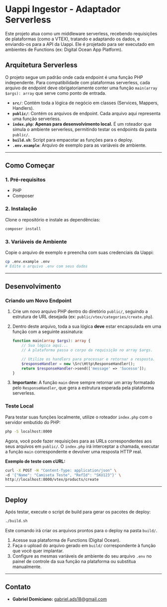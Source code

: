 # Uappi Ingestor - Adaptador Serverless

Este projeto atua como um middleware serverless, recebendo requisições de plataformas (como a VTEX), tratando e adaptando os dados, e enviando-os para a API da Uappi. Ele é projetado para ser executado em ambientes de Functions (ex: Digital Ocean App Platform).

## Arquitetura Serverless

O projeto segue um padrão onde cada endpoint é uma função PHP independente. Para compatibilidade com plataformas serverless, cada arquivo de endpoint deve obrigatoriamente conter uma função `main(array $args): array` que serve como ponto de entrada.

- **`src/`**: Contém toda a lógica de negócio em classes (Services, Mappers, Handlers).
- **`public/`**: Contém os arquivos de endpoint. Cada arquivo aqui representa uma função serverless.
- **`index.php`**: **Apenas para desenvolvimento local.** É um roteador que simula o ambiente serverless, permitindo testar os endpoints da pasta `public/`.
- **`build.sh`**: Script para empacotar as funções para o deploy.
- **`.env.example`**: Arquivo de exemplo para as variáveis de ambiente.

---

## Como Começar

### 1. Pré-requisitos
- PHP
- Composer

### 2. Instalação

Clone o repositório e instale as dependências:

```bash
composer install
```

### 3. Variáveis de Ambiente

Copie o arquivo de exemplo e preencha com suas credenciais da Uappi:

```bash
cp .env.example .env
# Edite o arquivo .env com seus dados
```

---

## Desenvolvimento

### Criando um Novo Endpoint

1.  Crie um novo arquivo PHP dentro do diretório `public/`, seguindo a estrutura de URL desejada (ex: `public/vtex/categories/create.php`).
2.  Dentro deste arquivo, toda a sua lógica **deve** estar encapsulada em uma função com a seguinte assinatura:

    ```php
    function main(array $args): array {
        // Sua lógica aqui...
        // A plataforma passa o corpo da requisição no array $args.

        // Utilize os handlers para processar e retornar a resposta.
        $responseHandler = new \Src\Http\ResponseHandler();
        return $responseHandler->send(['message' => 'Sucesso']);
    }
    ```

3.  **Importante:** A função `main` deve sempre retornar um array formatado pelo `ResponseHandler`, que gera a estrutura esperada pela plataforma serverless.

### Teste Local

Para testar suas funções localmente, utilize o roteador `index.php` com o servidor embutido do PHP:

```bash
php -S localhost:8000
```

Agora, você pode fazer requisições para as URLs correspondentes aos seus arquivos em `public/`. O `index.php` irá interceptar a chamada, executar a função `main` correspondente e devolver uma resposta HTTP real.

**Exemplo de teste com cURL:**

```bash
curl -X POST -H "Content-Type: application/json" \
-d '{"Name": "Camiseta Teste", "RefId": "SKU123"}' \
http://localhost:8000/vtex/products/create
```

---

## Deploy

Após testar, execute o script de build para gerar os pacotes de deploy:

```bash
./build.sh
```

Este comando irá criar os arquivos prontos para o deploy na pasta `build/`.

1.  Acesse sua plataforma de Functions (Digital Ocean).
2.  Faça o upload do arquivo gerado em `build/` correspondente à função que você quer implantar.
3.  Configure as mesmas variáveis de ambiente do seu arquivo `.env` no painel de controle da sua função na plataforma ou substitua manualmente.

---

## Contato
- **Gabriel Domiciano:** gabriel.ads18@gmail.com